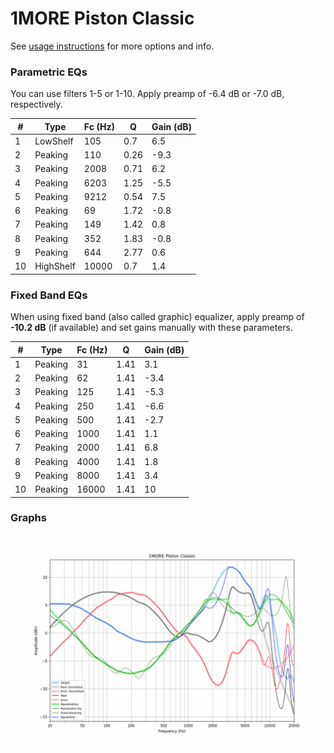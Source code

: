 # 1MORE Piston Classic
See [usage instructions](https://github.com/jaakkopasanen/AutoEq#usage) for more options and info.

### Parametric EQs
You can use filters 1-5 or 1-10. Apply preamp of -6.4 dB or -7.0 dB, respectively.

|   # | Type      |   Fc (Hz) |    Q |   Gain (dB) |
|-----|-----------|-----------|------|-------------|
|   1 | LowShelf  |       105 | 0.7  |         6.5 |
|   2 | Peaking   |       110 | 0.26 |        -9.3 |
|   3 | Peaking   |      2008 | 0.71 |         6.2 |
|   4 | Peaking   |      6203 | 1.25 |        -5.5 |
|   5 | Peaking   |      9212 | 0.54 |         7.5 |
|   6 | Peaking   |        69 | 1.72 |        -0.8 |
|   7 | Peaking   |       149 | 1.42 |         0.8 |
|   8 | Peaking   |       352 | 1.83 |        -0.8 |
|   9 | Peaking   |       644 | 2.77 |         0.6 |
|  10 | HighShelf |     10000 | 0.7  |         1.4 |

### Fixed Band EQs
When using fixed band (also called graphic) equalizer, apply preamp of **-10.2 dB** (if available) and set gains manually with these parameters.

|   # | Type    |   Fc (Hz) |    Q |   Gain (dB) |
|-----|---------|-----------|------|-------------|
|   1 | Peaking |        31 | 1.41 |         3.1 |
|   2 | Peaking |        62 | 1.41 |        -3.4 |
|   3 | Peaking |       125 | 1.41 |        -5.3 |
|   4 | Peaking |       250 | 1.41 |        -6.6 |
|   5 | Peaking |       500 | 1.41 |        -2.7 |
|   6 | Peaking |      1000 | 1.41 |         1.1 |
|   7 | Peaking |      2000 | 1.41 |         6.8 |
|   8 | Peaking |      4000 | 1.41 |         1.8 |
|   9 | Peaking |      8000 | 1.41 |         3.4 |
|  10 | Peaking |     16000 | 1.41 |        10   |

### Graphs
![](./1MORE%20Piston%20Classic.png)
